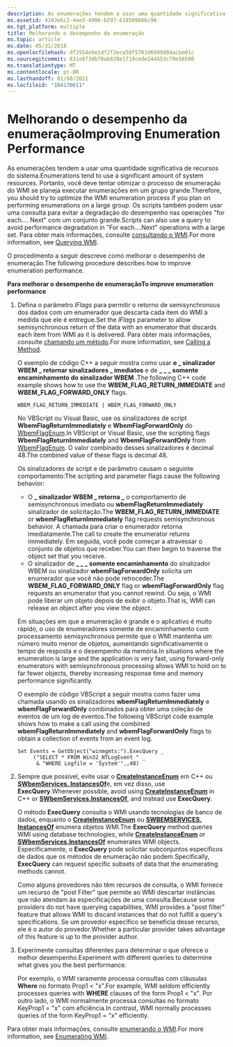 ```yaml
---
description: As enumerações tendem a usar uma quantidade significativa de recursos do sistema.
ms.assetid: 4163e6c2-4ee3-4906-b297-618509666c90
ms.tgt_platform: multiple
title: Melhorando o desempenho da enumeração
ms.topic: article
ms.date: 05/31/2018
ms.openlocfilehash: df2554e9e1df2f2ece58f5703d6099d84acbe01c
ms.sourcegitcommit: 831e8f3db78ab820e1710cede244553c70e50500
ms.translationtype: MT
ms.contentlocale: pt-BR
ms.lasthandoff: 01/08/2021
ms.locfileid: "104170611"
---
```

# <a name="improving-enumeration-performance"></a><span data-ttu-id="b6160-103">Melhorando o desempenho da enumeração</span><span class="sxs-lookup"><span data-stu-id="b6160-103">Improving Enumeration Performance</span></span>

<span data-ttu-id="b6160-104">As enumerações tendem a usar uma quantidade significativa de recursos do sistema.</span><span class="sxs-lookup"><span data-stu-id="b6160-104">Enumerations tend to use a significant amount of system resources.</span></span> <span data-ttu-id="b6160-105">Portanto, você deve tentar otimizar o processo de enumeração do WMI se planeja executar enumerações em um grupo grande.</span><span class="sxs-lookup"><span data-stu-id="b6160-105">Therefore, you should try to optimize the WMI enumeration process if you plan on performing enumerations on a large group.</span></span> <span data-ttu-id="b6160-106">Os scripts também podem usar uma consulta para evitar a degradação do desempenho nas operações "for each.... Next" com um conjunto grande.</span><span class="sxs-lookup"><span data-stu-id="b6160-106">Scripts can also use a query to avoid performance degradation in "For each….Next" operations with a large set.</span></span> <span data-ttu-id="b6160-107">Para obter mais informações, consulte [consultando o WMI](querying-wmi.md).</span><span class="sxs-lookup"><span data-stu-id="b6160-107">For more information, see [Querying WMI](querying-wmi.md).</span></span>

<span data-ttu-id="b6160-108">O procedimento a seguir descreve como melhorar o desempenho de enumeração.</span><span class="sxs-lookup"><span data-stu-id="b6160-108">The following procedure describes how to improve enumeration performance.</span></span>

<span data-ttu-id="b6160-109">**Para melhorar o desempenho de enumeração**</span><span class="sxs-lookup"><span data-stu-id="b6160-109">**To improve enumeration performance**</span></span>

1.  <span data-ttu-id="b6160-110">Defina o parâmetro *lFlags* para permitir o retorno de semisynchronous dos dados com um enumerador que descarta cada item do WMI à medida que ele é entregue.</span><span class="sxs-lookup"><span data-stu-id="b6160-110">Set the *lFlags* parameter to allow semisynchronous return of the data with an enumerator that discards each item from WMI as it is delivered.</span></span> <span data-ttu-id="b6160-111">Para obter mais informações, consulte [chamando um método](calling-a-method.md).</span><span class="sxs-lookup"><span data-stu-id="b6160-111">For more information, see [Calling a Method](calling-a-method.md).</span></span>

    <span data-ttu-id="b6160-112">O exemplo de código C++ a seguir mostra como usar **o \_ sinalizador WBEM \_ retornar sinalizadores \_ imediatos** e de **\_ \_ \_ somente encaminhamento do sinalizador WBEM** .</span><span class="sxs-lookup"><span data-stu-id="b6160-112">The following C++ code example shows how to use the **WBEM\_FLAG\_RETURN\_IMMEDIATE** and **WBEM\_FLAG\_FORWARD\_ONLY** flags.</span></span>

    `WBEM_FLAG_RETURN_IMMEDIATE | WBEM_FLAG_FORWARD_ONLY`

    <span data-ttu-id="b6160-113">No VBScript ou Visual Basic, use os sinalizadores de script **WbemFlagReturnImmediately** e **WbemFlagForwardOnly** do [WbemFlagEnum](/windows/desktop/api/Wbemdisp/ne-wbemdisp-wbemflagenum).</span><span class="sxs-lookup"><span data-stu-id="b6160-113">In VBScript or Visual Basic, use the scripting flags **WbemFlagReturnImmediately** and **WbemFlagForwardOnly** from [WbemFlagEnum](/windows/desktop/api/Wbemdisp/ne-wbemdisp-wbemflagenum).</span></span> <span data-ttu-id="b6160-114">O valor combinado desses sinalizadores é decimal 48.</span><span class="sxs-lookup"><span data-stu-id="b6160-114">The combined value of these flags is decimal 48.</span></span>

    <span data-ttu-id="b6160-115">Os sinalizadores de script e de parâmetro causam o seguinte comportamento:</span><span class="sxs-lookup"><span data-stu-id="b6160-115">The scripting and parameter flags cause the following behavior:</span></span>

    -   <span data-ttu-id="b6160-116">O **\_ sinalizador WBEM \_ retorna \_** o comportamento de semisynchronous imediato ou **wbemFlagReturnImmediately** sinalizador de solicitação.</span><span class="sxs-lookup"><span data-stu-id="b6160-116">The **WBEM\_FLAG\_RETURN\_IMMEDIATE** or **wbemFlagReturnImmediately** flag requests semisynchronous behavior.</span></span> <span data-ttu-id="b6160-117">A chamada para criar o enumerador retorna imediatamente.</span><span class="sxs-lookup"><span data-stu-id="b6160-117">The call to create the enumerator returns immediately.</span></span> <span data-ttu-id="b6160-118">Em seguida, você pode começar a atravessar o conjunto de objetos que receber.</span><span class="sxs-lookup"><span data-stu-id="b6160-118">You can then begin to traverse the object set that you receive.</span></span>
    -   <span data-ttu-id="b6160-119">O sinalizador de **\_ \_ \_ somente encaminhamento** do sinalizador WBEM ou sinalizador **wbemFlagForwardOnly** solicita um enumerador que você não pode retroceder.</span><span class="sxs-lookup"><span data-stu-id="b6160-119">The **WBEM\_FLAG\_FORWARD\_ONLY** flag or **wbemFlagForwardOnly** flag requests an enumerator that you cannot rewind.</span></span> <span data-ttu-id="b6160-120">Ou seja, o WMI pode liberar um objeto depois de exibir o objeto.</span><span class="sxs-lookup"><span data-stu-id="b6160-120">That is, WMI can release an object after you view the object.</span></span>

    <span data-ttu-id="b6160-121">Em situações em que a enumeração é grande e o aplicativo é muito rápido, o uso de enumeradores somente de encaminhamento com processamento semisynchronous permite que o WMI mantenha um número muito menor de objetos, aumentando significativamente o tempo de resposta e o desempenho da memória.</span><span class="sxs-lookup"><span data-stu-id="b6160-121">In situations where the enumeration is large and the application is very fast, using forward-only enumerators with semisynchronous processing allows WMI to hold on to far fewer objects, thereby increasing response time and memory performance significantly.</span></span>

    <span data-ttu-id="b6160-122">O exemplo de código VBScript a seguir mostra como fazer uma chamada usando os sinalizadores **wbemFlagReturnImmediately** e **wbemFlagForwardOnly** combinados para obter uma coleção de eventos de um log de eventos.</span><span class="sxs-lookup"><span data-stu-id="b6160-122">The following VBScript code example shows how to make a call using the combined **wbemFlagReturnImmediately** and **wbemFlagForwardOnly** flags to obtain a collection of events from an event log.</span></span>

    ```VB
    Set Events = GetObject("winmgmts:").ExecQuery _
         ("SELECT * FROM Win32_NTLogEvent " _
          & "WHERE Logfile = 'System'",,48)
    ```

    

2.  <span data-ttu-id="b6160-123">Sempre que possível, evite usar o [**CreateInstanceEnum**](/windows/desktop/api/WbemCli/nf-wbemcli-iwbemservices-createinstanceenum) em C++ ou [**SWbemServices. InstancesOf**](swbemservices-instancesof.md)e, em vez disso, use **ExecQuery**.</span><span class="sxs-lookup"><span data-stu-id="b6160-123">Whenever possible, avoid using [**CreateInstanceEnum**](/windows/desktop/api/WbemCli/nf-wbemcli-iwbemservices-createinstanceenum) in C++ or [**SWbemServices.InstancesOf**](swbemservices-instancesof.md), and instead use **ExecQuery**.</span></span>

    <span data-ttu-id="b6160-124">O método **ExecQuery** consulta o WMI usando tecnologias de banco de dados, enquanto o [**CreateInstanceEnum**](/windows/desktop/api/WbemCli/nf-wbemcli-iwbemservices-createinstanceenum) ou [**SWBEMSERVICES. InstancesOf**](swbemservices-instancesof.md) enumera objetos WMI.</span><span class="sxs-lookup"><span data-stu-id="b6160-124">The **ExecQuery** method queries WMI using database technologies, while [**CreateInstanceEnum**](/windows/desktop/api/WbemCli/nf-wbemcli-iwbemservices-createinstanceenum) or [**SWbemServices.InstancesOf**](swbemservices-instancesof.md) enumerates WMI objects.</span></span> <span data-ttu-id="b6160-125">Especificamente, o **ExecQuery** pode solicitar subconjuntos específicos de dados que os métodos de enumeração não podem.</span><span class="sxs-lookup"><span data-stu-id="b6160-125">Specifically, **ExecQuery** can request specific subsets of data that the enumerating methods cannot.</span></span>

    <span data-ttu-id="b6160-126">Como alguns provedores não têm recursos de consulta, o WMI fornece um recurso de "post Filter" que permite ao WMI descartar instâncias que não atendam às especificações de uma consulta.</span><span class="sxs-lookup"><span data-stu-id="b6160-126">Because some providers do not have querying capabilities, WMI provides a "post filter" feature that allows WMI to discard instances that do not fulfill a query's specifications.</span></span> <span data-ttu-id="b6160-127">Se um provedor específico se beneficia desse recurso, ele é o autor do provedor.</span><span class="sxs-lookup"><span data-stu-id="b6160-127">Whether a particular provider takes advantage of this feature is up to the provider author.</span></span>

3.  <span data-ttu-id="b6160-128">Experimente consultas diferentes para determinar o que oferece o melhor desempenho.</span><span class="sxs-lookup"><span data-stu-id="b6160-128">Experiment with different queries to determine what gives you the best performance.</span></span>

    <span data-ttu-id="b6160-129">Por exemplo, o WMI raramente processa consultas com cláusulas **Where** no formato Prop1 < "x".</span><span class="sxs-lookup"><span data-stu-id="b6160-129">For example, WMI seldom efficiently processes queries with **WHERE** clauses of the form Prop1 < "x".</span></span> <span data-ttu-id="b6160-130">Por outro lado, o WMI normalmente processa consultas no formato KeyProp1 = "x" com eficiência.</span><span class="sxs-lookup"><span data-stu-id="b6160-130">In contrast, WMI normally processes queries of the form KeyProp1 = "x" efficiently.</span></span>

<span data-ttu-id="b6160-131">Para obter mais informações, consulte [enumerando o WMI](enumerating-wmi.md).</span><span class="sxs-lookup"><span data-stu-id="b6160-131">For more information, see [Enumerating WMI](enumerating-wmi.md).</span></span>

 

 



